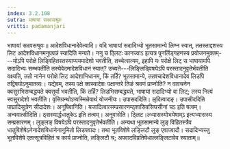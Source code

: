 ```yaml
---
index: 3.2.108
sutra: भाषायां सदवसश्रुवः
vritti: padamanjari
---
```


 भाषायां सदवसश्रुवः॥ आदेशविधानादेवेत्यादि। यदि भाषायां सदादिभ्यो भूतसामान्ये लिण्न स्यात्, ततस्ताद्दशस्य लिट आदेशविधानमनुपपन्नं स्यादिति मन्यते। ननु च ठ्लिटः कानज्वाऽ इत्यत्र पुनर्लिड्गहणस्य प्रयोजनमुक्तम्---योऽपि परोक्षे लिड्विहितस्तस्याप्ययमादेशो भवतीति, तच्चेत्सत्यम्, इहापि यः परोक्षे लिट् स भाषायामपि सदादिभ्यः सम्भवतीति तस्येवेदमादेशविधानं स्यात्? उच्यते---लिङ्लिड्विषयेऽपि परस्तादनुवृतेर्भवतीति वक्ष्यति, ततो नानेन परोक्षे लिट आदेशाभिधानम्, किं तर्हि? भूतसामान्ये, ततश्चादेशविधानादेव लिडपि तद्विषयोऽनुमातव्यः। यद्येवम्, तस्य पक्षे क्वस्वादेशः पक्षान्तरे तिङं श्रवणं प्राप्नोति? न वावचनेन क्वसुरभिसम्बद्ध्यते क्वसुर्वा भवतीति, किं तर्हि? लिडभिसम्बद्ध्यते, भाषायां सदादिभ्यो वा लिट्; तस्य नित्यं स्वसुरादेशो भवतीति। वृत्तिग्रन्थोऽप्यस्मिन्नेवार्थ योजनीयः। उपासददिति। लृदित्वादङ्। उपासीददिति पाघ्रादिसूत्रेण सीदादेशः। अनूषिवानिति। यजादित्वात्सम्प्रसारणम्ठ्शासिवसिघसीनां चऽ इति षत्वम्। अन्ववात्सीदिति। ठ्सस्यार्द्धधातुकेऽ इति तत्वम्। अनूवासेति। ठ्लिट।ल्भ्यासस्योभयेषाम्ऽ इत्यभ्यासस्य सम्प्रसारणम्। लुङ्लङ् विषयेऽपि परस्तादनुवृतेर्भवतीति। अन्यथा भूतसामान्ये लुङ् विहितस्त्रैव धातुविशेषेऽनेनादेशविधानेनानुमितो लिडपवादः। तथा भूतविशेषे लङ्लिटौ लुङ् एवापवादौ। सदादिभ्यस्तु भूतविशेषे एतत्सूत्रविहितं च कार्य प्राप्नोति, लङ्लिटौ च; अपवादविप्रतिषेधाल्लङ्लिटावेव स्याताम्॥
